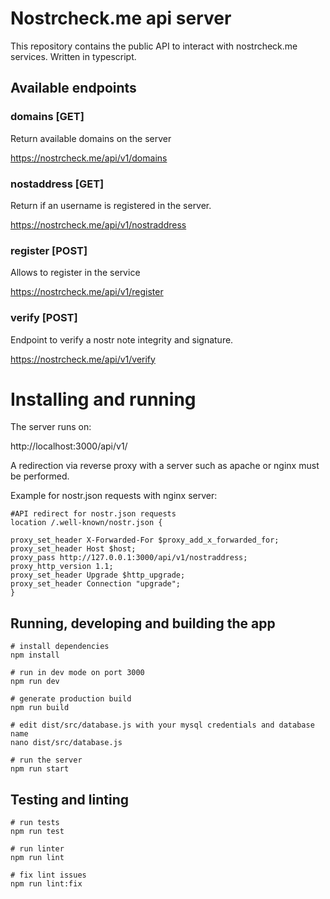 # Nostrcheck.me api server

This repository contains the public API to interact with nostrcheck.me services. Written in typescript.

## Available endpoints

### domains [GET]
Return available domains on the server

https://nostrcheck.me/api/v1/domains

### nostaddress [GET]
Return if an username is registered in the server. 

https://nostrcheck.me/api/v1/nostraddress

<!-- ### media
Allows to upload, download and delete files

http://localhost:3000/api/v1/media -->

### register [POST]
Allows to register in the service

https://nostrcheck.me/api/v1/register

### verify [POST]
Endpoint to verify a nostr note integrity and signature.

https://nostrcheck.me/api/v1/verify


# Installing and running

The server runs on:

http://localhost:3000/api/v1/

A redirection via reverse proxy with a server such as apache or nginx must be performed. 

Example for nostr.json requests with nginx server:

```
#API redirect for nostr.json requests
location /.well-known/nostr.json {

proxy_set_header X-Forwarded-For $proxy_add_x_forwarded_for;
proxy_set_header Host $host;
proxy_pass http://127.0.0.1:3000/api/v1/nostraddress;
proxy_http_version 1.1;
proxy_set_header Upgrade $http_upgrade;
proxy_set_header Connection "upgrade";
}

```

## Running, developing and building the app

```
# install dependencies
npm install

# run in dev mode on port 3000
npm run dev

# generate production build
npm run build

# edit dist/src/database.js with your mysql credentials and database name
nano dist/src/database.js

# run the server
npm run start
```

## Testing and linting

```
# run tests
npm run test

# run linter
npm run lint

# fix lint issues
npm run lint:fix
```
